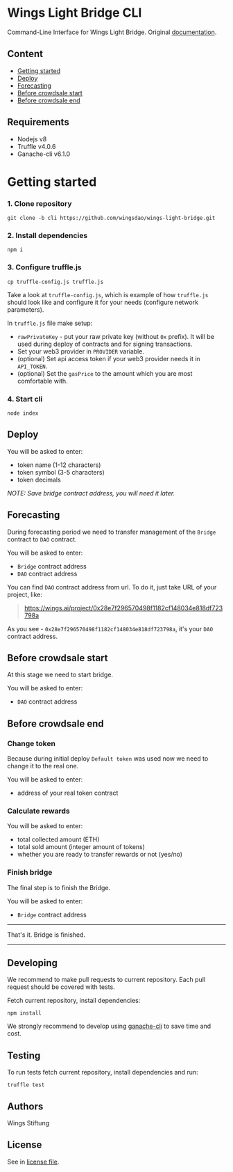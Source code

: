 # Wings Light Bridge CLI

Command-Line Interface for Wings Light Bridge.
Original [documentation](https://github.com/WingsDao/wings-light-bridge/tree/master#wings-light-bridge).

## Content
 - [Getting started](https://github.com/WingsDao/wings-light-bridge/tree/cli#getting-started)
 - [Deploy](https://github.com/WingsDao/wings-light-bridge/tree/cli#deploy)
 - [Forecasting](https://github.com/WingsDao/wings-light-bridge/tree/cli#forecasting)
 - [Before crowdsale start](https://github.com/WingsDao/wings-light-bridge/tree/cli#before-crowdsale-start)
 - [Before crowdsale end](https://github.com/WingsDao/wings-light-bridge/tree/cli#before-crowdsale-end)

## Requirements

- Nodejs v8
- Truffle v4.0.6
- Ganache-cli v6.1.0

# Getting started

### 1. Clone repository

```
git clone -b cli https://github.com/wingsdao/wings-light-bridge.git
```

### 2. Install dependencies

```
npm i
```

### 3. Configure truffle.js

```
cp truffle-config.js truffle.js
```
Take a look at `truffle-config.js`, which is example of how `truffle.js` should look like and configure it for your needs (configure network parameters).

In `truffle.js` file make setup:
 - `rawPrivateKey` - put your raw private key (without `0x` prefix). It will be used during deploy of contracts and for signing transactions.
 - Set your web3 provider in `PROVIDER` variable.  
  - (optional) Set api access token if your web3 provider needs it in `API_TOKEN`.
 - (optional) Set the `gasPrice` to the amount which you are most comfortable with.

### 4. Start cli

```
node index
```

## Deploy

You will be asked to enter:
 - token name (1-12 characters)
 - token symbol (3-5 characters)
 - token decimals

*NOTE: Save bridge contract address, you will need it later.*

## Forecasting

During forecasting period we need to transfer management of the `Bridge` contract to `DAO` contract.

You will be asked to enter:
 - `Bridge` contract address
 - `DAO` contract address

You can find `DAO` contract address from url.
To do it, just take URL of your project, like:

> https://wings.ai/project/0x28e7f296570498f1182cf148034e818df723798a

As you see - `0x28e7f296570498f1182cf148034e818df723798a`, it's your `DAO` contract address.

## Before crowdsale start

At this stage we need to start bridge.

You will be asked to enter:
 - `DAO` contract address

## Before crowdsale end

### Change token

Because during initial deploy `Default token` was used now we need to change it to the real one.

You will be asked to enter:
 - address of your real token contract

### Calculate rewards

You will be asked to enter:
 - total collected amount (ETH)
 - total sold amount (integer amount of tokens)
 - whether you are ready to transfer rewards or not (yes/no)

### Finish bridge

The final step is to finish the Bridge.

You will be asked to enter:
 - `Bridge` contract address

---

That's it. Bridge is finished.

---

## Developing

We recommend to make pull requests to current repository. Each pull request should be covered with tests.

Fetch current repository, install dependencies:

    npm install

We strongly recommend to develop using [ganache-cli](https://github.com/trufflesuite/ganache-cli) to save time and cost.

## Testing

To run tests fetch current repository, install dependencies and run:

    truffle test

## Authors

Wings Stiftung

## License

See in [license file](https://github.com/WingsDao/wings-light-integration/blob/master/LICENSE).
